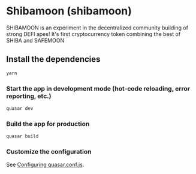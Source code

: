 # Shibamoon (shibamoon)

SHIBAMOON is an experiment in the decentralized community building of strong DEFI apes! It's first cryptocurrency token combining the best of SHIBA and SAFEMOON

## Install the dependencies
```bash
yarn
```

### Start the app in development mode (hot-code reloading, error reporting, etc.)
```bash
quasar dev
```


### Build the app for production
```bash
quasar build
```

### Customize the configuration
See [Configuring quasar.conf.js](https://v1.quasar.dev/quasar-cli/quasar-conf-js).
